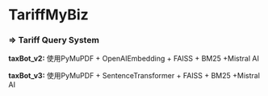 # TariffMyBiz
### => Tariff Query System

<p><strong>taxBot_v2:</strong> 使用PyMuPDF + OpenAIEmbedding + FAISS + BM25 +Mistral AI</p>
<p><strong>taxBot_v3:</strong> 使用PyMuPDF + SentenceTransformer + FAISS + BM25 +Mistral AI</p>
